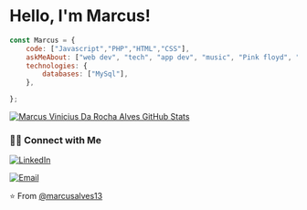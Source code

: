 # Hello, I'm Marcus!

```javascript
const Marcus = {
    code: ["Javascript","PHP","HTML","CSS"],
    askMeAbout: ["web dev", "tech", "app dev", "music", "Pink floyd", "Angra"],
    technologies: {
        databases: ["MySql"],
    },

};
```
[![Marcus Vinicius Da Rocha Alves GitHub Stats](https://github-readme-stats.vercel.app/api?username=marcusalves13&show_icons=true&count_private=true)](https://github.com/marcusalves13)


<h3> 🤝🏻 Connect with Me </h3>

<p align="center">
 
<a href="https://www.linkedin.com/in/marcus-alves-050036205/" target="_blank"><img alt="LinkedIn" src="https://img.shields.io/badge/LinkedIn-@MarcusAlves-blue?style=flat&logo=linkedin"></a>

  
<a href="mailto:marcusv.alves076@gmail.com"><img alt="Email" src="https://img.shields.io/badge/Email-marcusv.alves076@gmail.com-blue?style=flat&logo=gmail"></a>
</p>


⭐ From [@marcusalves13](https://github.com/marcusalves13)
